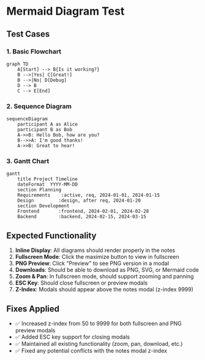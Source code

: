 # Mermaid Diagram Test

## Test Cases

### 1. Basic Flowchart
```mermaid
graph TD
    A[Start] --> B{Is it working?}
    B -->|Yes| C[Great!]
    B -->|No| D[Debug]
    D --> B
    C --> E[End]
```

### 2. Sequence Diagram
```mermaid
sequenceDiagram
    participant A as Alice
    participant B as Bob
    A->>B: Hello Bob, how are you?
    B-->>A: I'm good thanks!
    A->>B: Great to hear!
```

### 3. Gantt Chart
```mermaid
gantt
    title Project Timeline
    dateFormat  YYYY-MM-DD
    section Planning
    Requirements    :active, req, 2024-01-01, 2024-01-15
    Design         :design, after req, 2024-01-20
    section Development
    Frontend       :frontend, 2024-02-01, 2024-02-28
    Backend        :backend, 2024-02-15, 2024-03-15
```

## Expected Functionality

1. **Inline Display**: All diagrams should render properly in the notes
2. **Fullscreen Mode**: Click the maximize button to view in fullscreen
3. **PNG Preview**: Click "Preview" to see PNG version in a modal
4. **Downloads**: Should be able to download as PNG, SVG, or Mermaid code
5. **Zoom & Pan**: In fullscreen mode, should support zooming and panning
6. **ESC Key**: Should close fullscreen or preview modals
7. **Z-Index**: Modals should appear above the notes modal (z-index 9999)

## Fixes Applied

- ✅ Increased z-index from 50 to 9999 for both fullscreen and PNG preview modals
- ✅ Added ESC key support for closing modals
- ✅ Maintained all existing functionality (zoom, pan, download, etc.)
- ✅ Fixed any potential conflicts with the notes modal z-index 